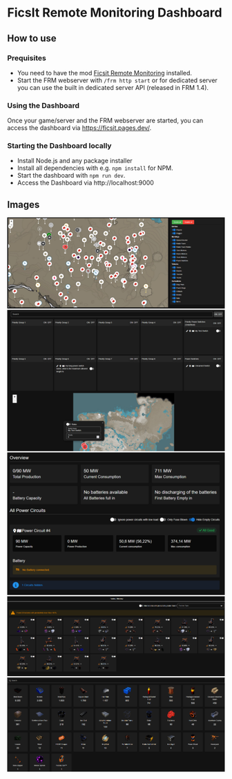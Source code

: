 # FicsIt Remote Monitoring Dashboard

## How to use

### Prequisites

- You need to have the mod [Ficsit Remote Monitoring](https://ficsit.app/mod/FicsitRemoteMonitoring) installed.
- Start the FRM webserver with `/frm http start` or for dedicated server you can use the built in dedicated server API (released in FRM 1.4).

### Using the Dashboard

Once your game/server and the FRM webserver are started, you can access the dashboard via https://ficsit.pages.dev/.

### Starting the Dashboard locally

- Install Node.js and any package installer
- Install all dependencies with e.g. `npm install` for NPM.
- Start the dashboard with `npm run dev`.
- Access the Dashboard via http://localhost:9000

## Images

![Map](images/map.png)
![Power Switches Board](images/power-switch-board.png)
![Power](images/power.png)
![Factory Efficiency](images/factory-efficiency.png)
![Inventory Items](images/inventory-items.png)
